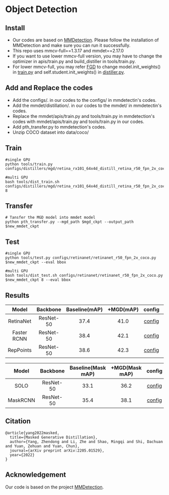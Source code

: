 # Object Detection
## Install
  - Our codes are based on [MMDetection](https://github.com/open-mmlab/mmdetection). Please follow the installation of MMDetection and make sure you can run it successfully.
  - This repo uses mmcv-full==1.3.17 and mmdet==2.17.0
  - If you want to use lower mmcv-full version, you may have to change the optimizer in apis/train.py and build_distiller in tools/train.py.
  - For lower mmcv-full, you may refer [FGD](https://github.com/yzd-v/FGD) to change model.init_weights() in [train.py](https://github.com/yzd-v/MGD/tree/master/det/tools/train.py) and self.student.init_weights() in [distiller.py](https://github.com/yzd-v/MGD/tree/master/det/mmdet/distillation/distillers/detection_distiller.py).
## Add and Replace the codes
  - Add the configs/. in our codes to the configs/ in mmdetectin's codes.
  - Add the mmdet/distillation/. in our codes to the mmdet/ in mmdetectin's codes.
  - Replace the mmdet/apis/train.py and tools/train.py in mmdetection's codes with mmdet/apis/train.py and tools/train.py in our codes.
  - Add pth_transfer.py to mmdetection's codes.
  - Unzip COCO dataset into data/coco/
## Train

```
#single GPU
python tools/train.py configs/distillers/mgd/retina_rx101_64x4d_distill_retina_r50_fpn_2x_coco.py

#multi GPU
bash tools/dist_train.sh configs/distillers/mgd/retina_rx101_64x4d_distill_retina_r50_fpn_2x_coco.py 8
```

## Transfer
```
# Tansfer the MGD model into mmdet model
python pth_transfer.py --mgd_path $mgd_ckpt --output_path $new_mmdet_ckpt
```
## Test

```
#single GPU
python tools/test.py configs/retinanet/retinanet_r50_fpn_2x_coco.py $new_mmdet_ckpt --eval bbox

#multi GPU
bash tools/dist_test.sh configs/retinanet/retinanet_r50_fpn_2x_coco.py $new_mmdet_ckpt 8 --eval bbox
```
## Results
|    Model    |  Backbone  | Baseline(mAP) | +MGD(mAP) |                            config                            |                          log                          | weight |
| :---------: | :--------: | :-----------: | :-------: | :----------------------------------------------------------: | :------------------------------------------------------: | :--: |
|  RetinaNet  | ResNet-50  |     37.4      |   41.0    | [config](https://github.com/open-mmlab/mmdetection/tree/master/configs/retinanet/retinanet_r50_fpn_2x_coco.py) | [baidu](https://pan.baidu.com/s/1sBxgi110KtZLSB8NDr7G-g?pwd=n83s) | [baidu](https://pan.baidu.com/s/1Bqv2XNa_TAGZJFUd177WWA?pwd=gu2x) |
| Faster RCNN | ResNet-50  |     38.4      |   42.1    | [config](https://github.com/open-mmlab/mmdetection/tree/master/configs/faster_rcnn/faster_rcnn_r50_fpn_2x_coco.py) | [baidu](https://pan.baidu.com/s/1xrLcE2e9e5qT1nomX4TqTg?pwd=aheq) | [baidu](https://pan.baidu.com/s/1vuZuq06wg3X9SJPNWQSgrw?pwd=2x8z) |
|  RepPoints  | ResNet-50  |     38.6      |   42.3    | [config](https://github.com/open-mmlab/mmdetection/tree/master/configs/reppoints/reppoints_moment_r50_fpn_gn-neck+head_2x_coco.py) | [baidu](https://pan.baidu.com/s/103unzbTgqjIBdYzH8zliEg?pwd=aucd) | [baidu](https://pan.baidu.com/s/1HfqvLoMU57y9NXPq5TNhow?pwd=g79p) |

|  Model   | Backbone  | Baseline(Mask mAP) | +MGD(Mask mAP) |                            config                            |                          log                          | weight |
| :------: | :-------: | :----------------: | :------------: | :----------------------------------------------------------: | :------------------------------------------------------: | :--: |
|   SOLO   | ResNet-50 |        33.1        |      36.2      | [config](https://github.com/open-mmlab/mmdetection/blob/master/configs/solo/solo_r50_fpn_1x_coco.py) | [baidu](https://pan.baidu.com/s/1kl7bSSkToN7atGZdWp9Ntw?pwd=wdpt) | [baidu](https://pan.baidu.com/s/1xZmIj_wP7SXsSxfXxa_4Ww?pwd=ksr1) |
| MaskRCNN | ResNet-50 |        35.4        |      38.1      | [config](https://github.com/open-mmlab/mmdetection/tree/master/configs/mask_rcnn/mask_rcnn_r50_fpn_2x_coco.py) | [baidu](https://pan.baidu.com/s/1uN8Q5Ew57oKUjzh65_TCVw?pwd=nykm) | [baidu](https://pan.baidu.com/s/1B4Bcw6S_sy882SMK2bp7uw?pwd=a7xf) |

## Citation
```
@article{yang2022masked,
  title={Masked Generative Distillation},
  author={Yang, Zhendong and Li, Zhe and Shao, Mingqi and Shi, Dachuan and Yuan, Zehuan and Yuan, Chun},
  journal={arXiv preprint arXiv:2205.01529},
  year={2022}
}
```

## Acknowledgement

Our code is based on the project [MMDetection](https://github.com/open-mmlab/mmdetection).